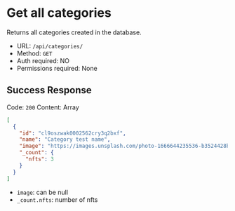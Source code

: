 # Get all categories

Returns all categories created in the database.

- URL: `/api/categories/`
- Method: `GET`
- Auth required: NO
- Permissions required: None

## Success Response

Code: `200`
Content: Array

```json
[
  {
    "id": "cl9oszwak0002562cry3q2bxf",
    "name": "Category test name",
    "image": "https://images.unsplash.com/photo-1666644235536-b3524428b331?ixlib=rb-4.0.3&ixid=MnwxMjA3fDB8MHxwaG90by1wYWdlfHx8fGVufDB8fHx8&auto=format&fit=crop&w=1113&q=80",
    "_count": {
      "nfts": 3
    }
  }
]
```

- `image`: can be null
- `_count.nfts`: number of nfts
